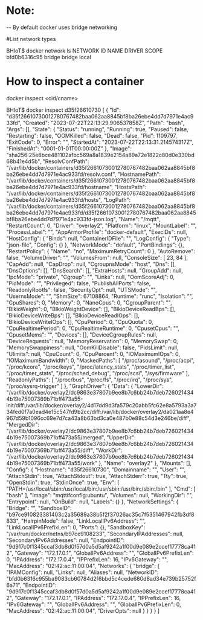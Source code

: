 # Note: 

-- By default docker uses bridge networking

#List network types

BHIoT$ docker network ls
NETWORK ID     NAME                     DRIVER    SCOPE
bfd0b6316c95   bridge                   bridge    local

# How to inspect a container

docker inspect <cid/cname>


BHIoT$ docker inspect d35f26610730
[
    {
        "Id": "d35f26610730012780767482baa062aa8845bf8ba26ebe4dd7d7971e4ac933fd",
        "Created": "2023-07-22T22:13:29.906537858Z",
        "Path": "bash",
        "Args": [],
        "State": {
            "Status": "running",
            "Running": true,
            "Paused": false,
            "Restarting": false,
            "OOMKilled": false,
            "Dead": false,
            "Pid": 1109797,
            "ExitCode": 0,
            "Error": "",
            "StartedAt": "2023-07-22T22:13:31.214574317Z",
            "FinishedAt": "0001-01-01T00:00:00Z"
        },
        "Image": "sha256:25e6bce481102afbc569a8a1839e2154a89a72e1822c80d0e330bd68b41e4d5b",
        "ResolvConfPath": "/var/lib/docker/containers/d35f26610730012780767482baa062aa8845bf8ba26ebe4dd7d7971e4ac933fd/resolv.conf",
        "HostnamePath": "/var/lib/docker/containers/d35f26610730012780767482baa062aa8845bf8ba26ebe4dd7d7971e4ac933fd/hostname",
        "HostsPath": "/var/lib/docker/containers/d35f26610730012780767482baa062aa8845bf8ba26ebe4dd7d7971e4ac933fd/hosts",
        "LogPath": "/var/lib/docker/containers/d35f26610730012780767482baa062aa8845bf8ba26ebe4dd7d7971e4ac933fd/d35f26610730012780767482baa062aa8845bf8ba26ebe4dd7d7971e4ac933fd-json.log",
        "Name": "/mqtt",
        "RestartCount": 0,
        "Driver": "overlay2",
        "Platform": "linux",
        "MountLabel": "",
        "ProcessLabel": "",
        "AppArmorProfile": "docker-default",
        "ExecIDs": null,
        "HostConfig": {
            "Binds": null,
            "ContainerIDFile": "",
            "LogConfig": {
                "Type": "json-file",
                "Config": {}
            },
            "NetworkMode": "default",
            "PortBindings": {},
            "RestartPolicy": {
                "Name": "no",
                "MaximumRetryCount": 0
            },
            "AutoRemove": false,
            "VolumeDriver": "",
            "VolumesFrom": null,
            "ConsoleSize": [
                23,
                84
            ],
            "CapAdd": null,
            "CapDrop": null,
            "CgroupnsMode": "host",
            "Dns": [],
            "DnsOptions": [],
            "DnsSearch": [],
            "ExtraHosts": null,
            "GroupAdd": null,
            "IpcMode": "private",
            "Cgroup": "",
            "Links": null,
            "OomScoreAdj": 0,
            "PidMode": "",
            "Privileged": false,
            "PublishAllPorts": false,
            "ReadonlyRootfs": false,
            "SecurityOpt": null,
            "UTSMode": "",
            "UsernsMode": "",
            "ShmSize": 67108864,
            "Runtime": "runc",
            "Isolation": "",
            "CpuShares": 0,
            "Memory": 0,
            "NanoCpus": 0,
            "CgroupParent": "",
            "BlkioWeight": 0,
            "BlkioWeightDevice": [],
            "BlkioDeviceReadBps": [],
            "BlkioDeviceWriteBps": [],
            "BlkioDeviceReadIOps": [],
            "BlkioDeviceWriteIOps": [],
            "CpuPeriod": 0,
            "CpuQuota": 0,
            "CpuRealtimePeriod": 0,
            "CpuRealtimeRuntime": 0,
            "CpusetCpus": "",
            "CpusetMems": "",
            "Devices": [],
            "DeviceCgroupRules": null,
            "DeviceRequests": null,
            "MemoryReservation": 0,
            "MemorySwap": 0,
            "MemorySwappiness": null,
            "OomKillDisable": false,
            "PidsLimit": null,
            "Ulimits": null,
            "CpuCount": 0,
            "CpuPercent": 0,
            "IOMaximumIOps": 0,
            "IOMaximumBandwidth": 0,
            "MaskedPaths": [
                "/proc/asound",
                "/proc/acpi",
                "/proc/kcore",
                "/proc/keys",
                "/proc/latency_stats",
                "/proc/timer_list",
                "/proc/timer_stats",
                "/proc/sched_debug",
                "/proc/scsi",
                "/sys/firmware"
            ],
            "ReadonlyPaths": [
                "/proc/bus",
                "/proc/fs",
                "/proc/irq",
                "/proc/sys",
                "/proc/sysrq-trigger"
            ]
        },
        "GraphDriver": {
            "Data": {
                "LowerDir": "/var/lib/docker/overlay2/dc9863e37807b9ee8b7c6bb24b7deb7260214344b19e75007369b71bff473a55-init/diff:/var/lib/docker/overlay2/4d17dd9d3fa579c20abb5fc62e8a5793a3a734fed0f7a0ead4e15c547fd9b2cc/diff:/var/lib/docker/overlay2/da021aa8e4967d59b1096cc69e7d7ca43a8b63bd3ca0e487b0e88c54d3e246be/diff",
                "MergedDir": "/var/lib/docker/overlay2/dc9863e37807b9ee8b7c6bb24b7deb7260214344b19e75007369b71bff473a55/merged",
                "UpperDir": "/var/lib/docker/overlay2/dc9863e37807b9ee8b7c6bb24b7deb7260214344b19e75007369b71bff473a55/diff",
                "WorkDir": "/var/lib/docker/overlay2/dc9863e37807b9ee8b7c6bb24b7deb7260214344b19e75007369b71bff473a55/work"
            },
            "Name": "overlay2"
        },
        "Mounts": [],
        "Config": {
            "Hostname": "d35f26610730",
            "Domainname": "",
            "User": "",
            "AttachStdin": true,
            "AttachStdout": true,
            "AttachStderr": true,
            "Tty": true,
            "OpenStdin": true,
            "StdinOnce": true,
            "Env": [
                "PATH=/usr/local/sbin:/usr/local/bin:/usr/sbin:/usr/bin:/sbin:/bin"
            ],
            "Cmd": [
                "bash"
            ],
            "Image": "mqttifconfig:ubuntu",
            "Volumes": null,
            "WorkingDir": "",
            "Entrypoint": null,
            "OnBuild": null,
            "Labels": {}
        },
        "NetworkSettings": {
            "Bridge": "",
            "SandboxID": "b97ce910823381403c2a35689a38b5f2f37026ac35c7f5351467942fb3df8833",
            "HairpinMode": false,
            "LinkLocalIPv6Address": "",
            "LinkLocalIPv6PrefixLen": 0,
            "Ports": {},
            "SandboxKey": "/var/run/docker/netns/b97ce9108233",
            "SecondaryIPAddresses": null,
            "SecondaryIPv6Addresses": null,
            "EndpointID": "9d917c0f1345ccaf3db8d0f57d0a5d5af9242a1f00d9e089e2ccef17778ca412",
            "Gateway": "172.17.0.1",
            "GlobalIPv6Address": "",
            "GlobalIPv6PrefixLen": 0,
            "IPAddress": "172.17.0.4",
            "IPPrefixLen": 16,
            "IPv6Gateway": "",
            "MacAddress": "02:42:ac:11:00:04",
            "Networks": {
                "bridge": {
                    "IPAMConfig": null,
                    "Links": null,
                    "Aliases": null,
                    "NetworkID": "bfd0b6316c955ba9083cb60784d2f6bbd5c4cede680d8ad34e739b25752f6a71",
                    "EndpointID": "9d917c0f1345ccaf3db8d0f57d0a5d5af9242a1f00d9e089e2ccef17778ca412",
                    "Gateway": "172.17.0.1",
                    "IPAddress": "172.17.0.4",
                    "IPPrefixLen": 16,
                    "IPv6Gateway": "",
                    "GlobalIPv6Address": "",
                    "GlobalIPv6PrefixLen": 0,
                    "MacAddress": "02:42:ac:11:00:04",
                    "DriverOpts": null
                }
            }
        }
    }
]
